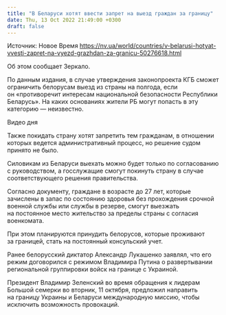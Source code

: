 ```yaml
---
title: "В Беларуси хотят ввести запрет на выезд граждан за границу"
date: Thu, 13 Oct 2022 21:49:00 +0300
draft: false
---
```

Источник: Новое Время https://nv.ua/world/countries/v-belarusi-hotyat-vvesti-zapret-na-vyezd-grazhdan-za-granicu-50276618.html


 Об этом сообщает Зеркало.

По данным издания, в случае утверждения законопроекта КГБ сможет ограничить белорусам выезд из страны на полгода, если он «противоречит интересам национальной безопасности Республики Беларусь». На каких основаниях жители РБ могут попасть в эту категорию — неизвестно.

 Видео дня   

Также покидать страну хотят запретить тем гражданам, в отношении которых ведется административный процесс, но решение судом принято не было.

Силовикам из Беларуси выехать можно будет только по согласованию с руководством, а госслужащие смогут покинуть страну в случае соответствующего решения правительства.

Согласно документу, граждане в возрасте до 27 лет, которые зачислены в запас по состоянию здоровья без прохождения срочной военной службы или службы в резерве, смогут выезжать на постоянное место жительство за пределы страны с согласия военкомата.

При этом планируются принудить белорусов, которые проживают за границей, стать на постоянный консульский учет.

Ранее белорусский диктатор Александр Лукашенко заявлял, что его режим договорился с режимом Владимира Путина о развертывании региональной группировки войск на границе с Украиной.

Президент Владимир Зеленский во время обращения к лидерам Большой семерки во вторник, 11 октября, предложил направить на границу Украины и Беларуси международную миссию, чтобы исключить возможность провокаций.
